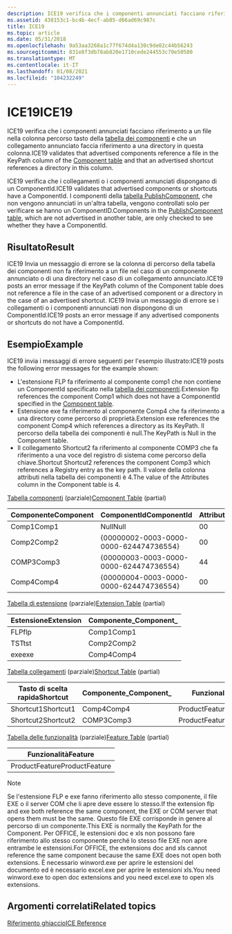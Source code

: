 ```yaml
---
description: ICE19 verifica che i componenti annunciati facciano riferimento a un file nella colonna percorso tasto della tabella dei componenti e che un collegamento annunciato faccia riferimento a una directory in questa colonna.
ms.assetid: 438153c1-bc4b-4ecf-ab85-d66ad69c987c
title: ICE19
ms.topic: article
ms.date: 05/31/2018
ms.openlocfilehash: 9a53aa3268a1c77f674d4a130c9de02c44b56243
ms.sourcegitcommit: 831e8f3db78ab820e1710cede244553c70e50500
ms.translationtype: MT
ms.contentlocale: it-IT
ms.lasthandoff: 01/08/2021
ms.locfileid: "104232249"
---
```

# <a name="ice19"></a><span data-ttu-id="aaa5d-103">ICE19</span><span class="sxs-lookup"><span data-stu-id="aaa5d-103">ICE19</span></span>

<span data-ttu-id="aaa5d-104">ICE19 verifica che i componenti annunciati facciano riferimento a un file nella colonna percorso tasto della [tabella dei componenti](component-table.md) e che un collegamento annunciato faccia riferimento a una directory in questa colonna.</span><span class="sxs-lookup"><span data-stu-id="aaa5d-104">ICE19 validates that advertised components reference a file in the KeyPath column of the [Component table](component-table.md) and that an advertised shortcut references a directory in this column.</span></span>

<span data-ttu-id="aaa5d-105">ICE19 verifica che i collegamenti o i componenti annunciati dispongano di un ComponentId.</span><span class="sxs-lookup"><span data-stu-id="aaa5d-105">ICE19 validates that advertised components or shortcuts have a ComponentId.</span></span> <span data-ttu-id="aaa5d-106">I componenti della [tabella PublishComponent](publishcomponent-table.md), che non vengono annunciati in un'altra tabella, vengono controllati solo per verificare se hanno un ComponentID.</span><span class="sxs-lookup"><span data-stu-id="aaa5d-106">Components in the [PublishComponent table](publishcomponent-table.md), which are not advertised in another table, are only checked to see whether they have a ComponentId.</span></span>

## <a name="result"></a><span data-ttu-id="aaa5d-107">Risultato</span><span class="sxs-lookup"><span data-stu-id="aaa5d-107">Result</span></span>

<span data-ttu-id="aaa5d-108">ICE19 Invia un messaggio di errore se la colonna di percorso della tabella dei componenti non fa riferimento a un file nel caso di un componente annunciato o di una directory nel caso di un collegamento annunciato.</span><span class="sxs-lookup"><span data-stu-id="aaa5d-108">ICE19 posts an error message if the KeyPath column of the Component table does not reference a file in the case of an advertised component or a directory in the case of an advertised shortcut.</span></span> <span data-ttu-id="aaa5d-109">ICE19 Invia un messaggio di errore se i collegamenti o i componenti annunciati non dispongono di un ComponentId.</span><span class="sxs-lookup"><span data-stu-id="aaa5d-109">ICE19 posts an error message if any advertised components or shortcuts do not have a ComponentId.</span></span>

## <a name="example"></a><span data-ttu-id="aaa5d-110">Esempio</span><span class="sxs-lookup"><span data-stu-id="aaa5d-110">Example</span></span>

<span data-ttu-id="aaa5d-111">ICE19 invia i messaggi di errore seguenti per l'esempio illustrato:</span><span class="sxs-lookup"><span data-stu-id="aaa5d-111">ICE19 posts the following error messages for the example shown:</span></span>

-   <span data-ttu-id="aaa5d-112">L'estensione FLP fa riferimento al componente comp1 che non contiene un ComponentId specificato nella [tabella dei componenti](component-table.md).</span><span class="sxs-lookup"><span data-stu-id="aaa5d-112">Extension flp references the component Comp1 which does not have a ComponentId specified in the [Component table](component-table.md).</span></span>
-   <span data-ttu-id="aaa5d-113">Estensione exe fa riferimento al componente Comp4 che fa riferimento a una directory come percorso di proprietà.</span><span class="sxs-lookup"><span data-stu-id="aaa5d-113">Extension exe references the component Comp4 which references a directory as its KeyPath.</span></span> <span data-ttu-id="aaa5d-114">Il percorso della tabella dei componenti è null.</span><span class="sxs-lookup"><span data-stu-id="aaa5d-114">The KeyPath is Null in the Component table.</span></span>
-   <span data-ttu-id="aaa5d-115">Il collegamento Shortcut2 fa riferimento al componente COMP3 che fa riferimento a una voce del registro di sistema come percorso della chiave.</span><span class="sxs-lookup"><span data-stu-id="aaa5d-115">Shortcut Shortcut2 references the component Comp3 which references a Registry entry as the key path.</span></span> <span data-ttu-id="aaa5d-116">Il valore della colonna attributi nella tabella dei componenti è 4.</span><span class="sxs-lookup"><span data-stu-id="aaa5d-116">The value of the Attributes column in the Component table is 4.</span></span>

<span data-ttu-id="aaa5d-117">[Tabella componenti](component-table.md) (parziale)</span><span class="sxs-lookup"><span data-stu-id="aaa5d-117">[Component Table](component-table.md) (partial)</span></span>



| <span data-ttu-id="aaa5d-118">Componente</span><span class="sxs-lookup"><span data-stu-id="aaa5d-118">Component</span></span> | <span data-ttu-id="aaa5d-119">ComponentId</span><span class="sxs-lookup"><span data-stu-id="aaa5d-119">ComponentId</span></span>                            | <span data-ttu-id="aaa5d-120">Attributi</span><span class="sxs-lookup"><span data-stu-id="aaa5d-120">Attributes</span></span> | <span data-ttu-id="aaa5d-121">KeyPath</span><span class="sxs-lookup"><span data-stu-id="aaa5d-121">KeyPath</span></span> |
|-----------|----------------------------------------|------------|---------|
| <span data-ttu-id="aaa5d-122">Comp1</span><span class="sxs-lookup"><span data-stu-id="aaa5d-122">Comp1</span></span>     | <span data-ttu-id="aaa5d-123">Null</span><span class="sxs-lookup"><span data-stu-id="aaa5d-123">Null</span></span>                                   | <span data-ttu-id="aaa5d-124">0</span><span class="sxs-lookup"><span data-stu-id="aaa5d-124">0</span></span>          | <span data-ttu-id="aaa5d-125">File1</span><span class="sxs-lookup"><span data-stu-id="aaa5d-125">File1</span></span>   |
| <span data-ttu-id="aaa5d-126">Comp2</span><span class="sxs-lookup"><span data-stu-id="aaa5d-126">Comp2</span></span>     | {00000002-0003-0000-0000-624474736554} | <span data-ttu-id="aaa5d-127">0</span><span class="sxs-lookup"><span data-stu-id="aaa5d-127">0</span></span>          | <span data-ttu-id="aaa5d-128">File2</span><span class="sxs-lookup"><span data-stu-id="aaa5d-128">File2</span></span>   |
| <span data-ttu-id="aaa5d-129">COMP3</span><span class="sxs-lookup"><span data-stu-id="aaa5d-129">Comp3</span></span>     | {00000003-0003-0000-0000-624474736554} | <span data-ttu-id="aaa5d-130">4</span><span class="sxs-lookup"><span data-stu-id="aaa5d-130">4</span></span>          | <span data-ttu-id="aaa5d-131">Reg3</span><span class="sxs-lookup"><span data-stu-id="aaa5d-131">Reg3</span></span>    |
| <span data-ttu-id="aaa5d-132">Comp4</span><span class="sxs-lookup"><span data-stu-id="aaa5d-132">Comp4</span></span>     | {00000004-0003-0000-0000-624474736554} | <span data-ttu-id="aaa5d-133">0</span><span class="sxs-lookup"><span data-stu-id="aaa5d-133">0</span></span>          | <span data-ttu-id="aaa5d-134">Null</span><span class="sxs-lookup"><span data-stu-id="aaa5d-134">Null</span></span>    |



 

<span data-ttu-id="aaa5d-135">[Tabella di estensione](extension-table.md) (parziale)</span><span class="sxs-lookup"><span data-stu-id="aaa5d-135">[Extension Table](extension-table.md) (partial)</span></span>



| <span data-ttu-id="aaa5d-136">Estensione</span><span class="sxs-lookup"><span data-stu-id="aaa5d-136">Extension</span></span> | <span data-ttu-id="aaa5d-137">Componente\_</span><span class="sxs-lookup"><span data-stu-id="aaa5d-137">Component\_</span></span> |
|-----------|-------------|
| <span data-ttu-id="aaa5d-138">FLP</span><span class="sxs-lookup"><span data-stu-id="aaa5d-138">flp</span></span>       | <span data-ttu-id="aaa5d-139">Comp1</span><span class="sxs-lookup"><span data-stu-id="aaa5d-139">Comp1</span></span>       |
| <span data-ttu-id="aaa5d-140">TST</span><span class="sxs-lookup"><span data-stu-id="aaa5d-140">tst</span></span>       | <span data-ttu-id="aaa5d-141">Comp2</span><span class="sxs-lookup"><span data-stu-id="aaa5d-141">Comp2</span></span>       |
| <span data-ttu-id="aaa5d-142">exe</span><span class="sxs-lookup"><span data-stu-id="aaa5d-142">exe</span></span>       | <span data-ttu-id="aaa5d-143">Comp4</span><span class="sxs-lookup"><span data-stu-id="aaa5d-143">Comp4</span></span>       |



 

<span data-ttu-id="aaa5d-144">[Tabella collegamenti](shortcut-table.md) (parziale)</span><span class="sxs-lookup"><span data-stu-id="aaa5d-144">[Shortcut Table](shortcut-table.md) (partial)</span></span>



| <span data-ttu-id="aaa5d-145">Tasto di scelta rapida</span><span class="sxs-lookup"><span data-stu-id="aaa5d-145">Shortcut</span></span>  | <span data-ttu-id="aaa5d-146">Componente\_</span><span class="sxs-lookup"><span data-stu-id="aaa5d-146">Component\_</span></span> | <span data-ttu-id="aaa5d-147">Funzionalità\_</span><span class="sxs-lookup"><span data-stu-id="aaa5d-147">Feature\_</span></span>      |
|-----------|-------------|----------------|
| <span data-ttu-id="aaa5d-148">Shortcut1</span><span class="sxs-lookup"><span data-stu-id="aaa5d-148">Shortcut1</span></span> | <span data-ttu-id="aaa5d-149">Comp4</span><span class="sxs-lookup"><span data-stu-id="aaa5d-149">Comp4</span></span>       | <span data-ttu-id="aaa5d-150">ProductFeature</span><span class="sxs-lookup"><span data-stu-id="aaa5d-150">ProductFeature</span></span> |
| <span data-ttu-id="aaa5d-151">Shortcut2</span><span class="sxs-lookup"><span data-stu-id="aaa5d-151">Shortcut2</span></span> | <span data-ttu-id="aaa5d-152">COMP3</span><span class="sxs-lookup"><span data-stu-id="aaa5d-152">Comp3</span></span>       | <span data-ttu-id="aaa5d-153">ProductFeature</span><span class="sxs-lookup"><span data-stu-id="aaa5d-153">ProductFeature</span></span> |



 

<span data-ttu-id="aaa5d-154">[Tabella delle funzionalità](feature-table.md) (parziale)</span><span class="sxs-lookup"><span data-stu-id="aaa5d-154">[Feature Table](feature-table.md) (partial)</span></span>



| <span data-ttu-id="aaa5d-155">Funzionalità</span><span class="sxs-lookup"><span data-stu-id="aaa5d-155">Feature</span></span>        |
|----------------|
| <span data-ttu-id="aaa5d-156">ProductFeature</span><span class="sxs-lookup"><span data-stu-id="aaa5d-156">ProductFeature</span></span> |



 

> [!Note]  
> <span data-ttu-id="aaa5d-157">Se l'estensione FLP e exe fanno riferimento allo stesso componente, il file EXE o il server COM che li apre deve essere lo stesso.</span><span class="sxs-lookup"><span data-stu-id="aaa5d-157">If the extension flp and exe both reference the same component, the EXE or COM server that opens them must be the same.</span></span> <span data-ttu-id="aaa5d-158">Questo file EXE corrisponde in genere al percorso di un componente.</span><span class="sxs-lookup"><span data-stu-id="aaa5d-158">This EXE is normally the KeyPath for the Component.</span></span> <span data-ttu-id="aaa5d-159">Per OFFICE, le estensioni doc e xls non possono fare riferimento allo stesso componente perché lo stesso file EXE non apre entrambe le estensioni.</span><span class="sxs-lookup"><span data-stu-id="aaa5d-159">For OFFICE, the extensions doc and xls cannot reference the same component because the same EXE does not open both extensions.</span></span> <span data-ttu-id="aaa5d-160">È necessario winword.exe per aprire le estensioni del documento ed è necessario excel.exe per aprire le estensioni xls.</span><span class="sxs-lookup"><span data-stu-id="aaa5d-160">You need winword.exe to open doc extensions and you need excel.exe to open xls extensions.</span></span>

 

## <a name="related-topics"></a><span data-ttu-id="aaa5d-161">Argomenti correlati</span><span class="sxs-lookup"><span data-stu-id="aaa5d-161">Related topics</span></span>

<dl> <dt>

[<span data-ttu-id="aaa5d-162">Riferimento ghiaccio</span><span class="sxs-lookup"><span data-stu-id="aaa5d-162">ICE Reference</span></span>](ice-reference.md)
</dt> </dl>

 

 




